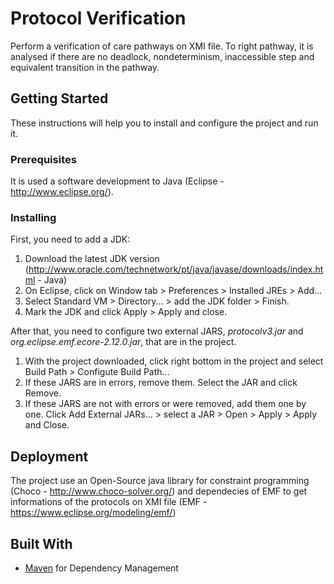 # Protocol Verification

Perform a verification of care pathways on XMI file. To right pathway, it is analysed if there are no deadlock, nondeterminism, inaccessible step and equivalent transition in the pathway.

## Getting Started

These instructions will help you to install and configure the project and run it.

### Prerequisites

It is used a software development to Java (Eclipse - http://www.eclipse.org/).

### Installing

First, you need to add a JDK:

1. Download the latest JDK version (http://www.oracle.com/technetwork/pt/java/javase/downloads/index.html - Java)
2. On Eclipse, click on Window tab > Preferences > Installed JREs > Add...
3. Select Standard VM > Directory... > add the JDK folder > Finish.
4. Mark the JDK and click Apply > Apply and close.

After that, you need to configure two external JARS, *protocolv3.jar* and *org.eclipse.emf.ecore-2.12.0.jar*, that are in the project.

1. With the project downloaded, click right bottom in the project and select Build Path > Configute Build Path...
2. If these JARS are in errors, remove them. Select the JAR and click Remove.
3. If these JARS are not with errors or were removed, add them one by one. Click Add External JARs... > select a JAR > Open > Apply > Apply and Close.

## Deployment

The project use an Open-Source java library for constraint programming (Choco - http://www.choco-solver.org/) and dependecies of EMF to get informations of the protocols on XMI file (EMF - https://www.eclipse.org/modeling/emf/)

## Built With

* [Maven](https://maven.apache.org/) for Dependency Management

